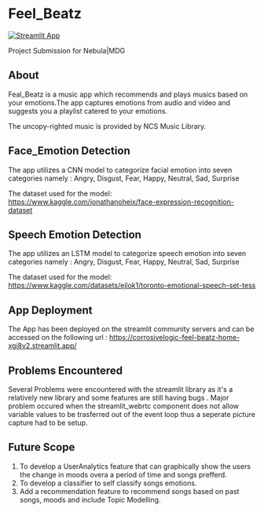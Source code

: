 # Feel_Beatz
[![Streamlit App](https://static.streamlit.io/badges/streamlit_badge_black_white.svg)](https://corrosivelogic-feel-beatz-home-xgi8v2.streamlit.app/)

Project Submission for Nebula|MDG

## About

Feal_Beatz is a music app which recommends and plays musics based on your emotions.The app captures emotions from audio and video and suggests you a playlist catered to your emotions.

The uncopy-righted music is provided by NCS Music Library.

## Face_Emotion Detection
 
The app utilizes a CNN model to categorize facial emotion into seven categories namely : Angry, Disgust, Fear, Happy, Neutral, Sad, Surprise

The dataset used for the model: https://www.kaggle.com/jonathanoheix/face-expression-recognition-dataset

## Speech Emotion Detection

The app utilizes an LSTM model to categorize speech emotion into seven categories namely : Angry, Disgust, Fear, Happy, Neutral, Sad, Surprise

The dataset used for the model: https://www.kaggle.com/datasets/ejlok1/toronto-emotional-speech-set-tess

## App Deployment 

The App has been deployed on the streamlit community servers and can be accessed on the following url : https://corrosivelogic-feel-beatz-home-xgi8v2.streamlit.app/ 

## Problems Encountered 

Several Problems were encountered with the streamlit library as it's a relatively new library and some features are still having bugs . Major problem occured when the streamlit_webrtc component does not allow variable values to be trasferred out of the event loop thus a seperate picture capture had to be setup. 

## Future Scope

1. To develop a  UserAnalytics feature that can graphically show the users the change in moods overa a period of time and songs prefferd.
2. To develop a classifier to self classify songs emotions.
3. Add a recommendation feature to recommend songs based on past songs, moods and include Topic Modelling.
